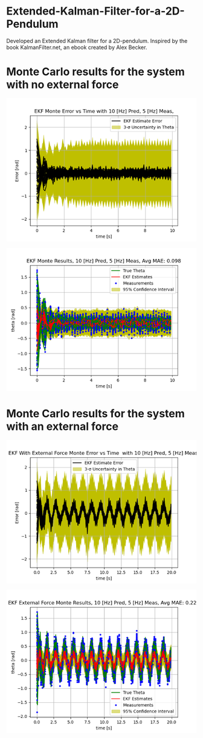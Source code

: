 # Extended-Kalman-Filter-for-a-2D-Pendulum

Developed an Extended Kalman filter for a 2D-pendulum. Inspired by the book KalmanFilter.net, an ebook created by Alex Becker.

# Monte Carlo results for the system with no external force

<p align="center">
  <img src="pendulum_sim/ekf_monte_error_10_hz.png?raw=true" alt="Sublime's custom image"/>
</p>

<p align="center">
  <img src="pendulum_sim/ekf_monte_results_10_hz.png?raw=true" alt="Sublime's custom image"/>
</p>

# Monte Carlo results for the system with an external force

<p align="center">
  <img src="pendulum_sim/ekf_external_force_monte_error_10_hz.png?raw=true" alt="Sublime's custom image"/>
</p>

<p align="center">
  <img src="pendulum_sim/ekf_external_force_monte_results_10_hz.png?raw=true" alt="Sublime's custom image"/>
</p>
